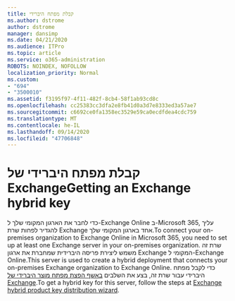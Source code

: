 ```yaml
---
title: קבלת מפתח היברידי
ms.author: dstrome
author: dstrome
manager: dansimp
ms.date: 04/21/2020
ms.audience: ITPro
ms.topic: article
ms.service: o365-administration
ROBOTS: NOINDEX, NOFOLLOW
localization_priority: Normal
ms.custom:
- "694"
- "3500010"
ms.assetid: f3195f97-4f11-482f-8cb4-58f1ab93cd8c
ms.openlocfilehash: cc25383cc3dfa2e8fb41d0a3d7e8333ed3a57ae7
ms.sourcegitcommit: c6692ce0fa1358ec3529e59ca0ecdfdea4cdc759
ms.translationtype: MT
ms.contentlocale: he-IL
ms.lasthandoff: 09/14/2020
ms.locfileid: "47706848"
---
```

# <a name="getting-an-exchange-hybrid-key"></a><span data-ttu-id="b07a8-102">קבלת מפתח היברידי של Exchange</span><span class="sxs-lookup"><span data-stu-id="b07a8-102">Getting an Exchange hybrid key</span></span>

<span data-ttu-id="b07a8-103">כדי לחבר את הארגון המקומי שלך ל-Exchange Online ב-Microsoft 365, עליך להגדיר לפחות שרת Exchange אחד בארגון המקומי שלך.</span><span class="sxs-lookup"><span data-stu-id="b07a8-103">To connect your on-premises organization to Exchange Online in Microsoft 365, you need to set up at least one Exchange server in your on-premises organization.</span></span> <span data-ttu-id="b07a8-104">שרת זה משמש ליצירת פריסה היברידית שמחברת את ארגון Exchange המקומי ל-Exchange Online.</span><span class="sxs-lookup"><span data-stu-id="b07a8-104">This server is used to create a hybrid deployment that connects your on-premises Exchange organization to Exchange Online.</span></span> <span data-ttu-id="b07a8-105">כדי לקבל מפתח היברידי עבור שרת זה, בצע את השלבים [באשף הפצת מפתח מוצר היברידי של Exchange](https://aka.ms/hybridkey).</span><span class="sxs-lookup"><span data-stu-id="b07a8-105">To get a hybrid key for this server, follow the steps at [Exchange hybrid product key distribution wizard](https://aka.ms/hybridkey).</span></span>
  